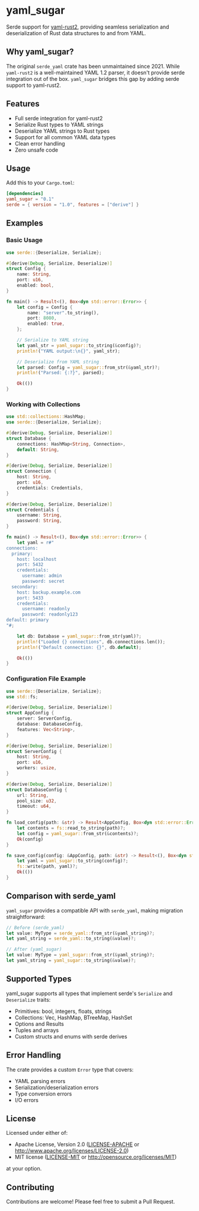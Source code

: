 # yaml_sugar

Serde support for [yaml-rust2](https://github.com/Ethiraric/yaml-rust2), providing seamless serialization and deserialization of Rust data structures to and from YAML.

## Why yaml_sugar?

The original `serde_yaml` crate has been unmaintained since 2021. While `yaml-rust2` is a well-maintained YAML 1.2 parser, it doesn't provide serde integration out of the box. `yaml_sugar` bridges this gap by adding serde support to yaml-rust2.

## Features

- Full serde integration for yaml-rust2
- Serialize Rust types to YAML strings
- Deserialize YAML strings to Rust types
- Support for all common YAML data types
- Clean error handling
- Zero unsafe code

## Usage

Add this to your `Cargo.toml`:

```toml
[dependencies]
yaml_sugar = "0.1"
serde = { version = "1.0", features = ["derive"] }
```

## Examples

### Basic Usage

```rust
use serde::{Deserialize, Serialize};

#[derive(Debug, Serialize, Deserialize)]
struct Config {
    name: String,
    port: u16,
    enabled: bool,
}

fn main() -> Result<(), Box<dyn std::error::Error>> {
    let config = Config {
        name: "server".to_string(),
        port: 8080,
        enabled: true,
    };

    // Serialize to YAML string
    let yaml_str = yaml_sugar::to_string(&config)?;
    println!("YAML output:\n{}", yaml_str);

    // Deserialize from YAML string
    let parsed: Config = yaml_sugar::from_str(&yaml_str)?;
    println!("Parsed: {:?}", parsed);

    Ok(())
}
```

### Working with Collections

```rust
use std::collections::HashMap;
use serde::{Deserialize, Serialize};

#[derive(Debug, Serialize, Deserialize)]
struct Database {
    connections: HashMap<String, Connection>,
    default: String,
}

#[derive(Debug, Serialize, Deserialize)]
struct Connection {
    host: String,
    port: u16,
    credentials: Credentials,
}

#[derive(Debug, Serialize, Deserialize)]
struct Credentials {
    username: String,
    password: String,
}

fn main() -> Result<(), Box<dyn std::error::Error>> {
    let yaml = r#"
connections:
  primary:
    host: localhost
    port: 5432
    credentials:
      username: admin
      password: secret
  secondary:
    host: backup.example.com
    port: 5433
    credentials:
      username: readonly
      password: readonly123
default: primary
"#;

    let db: Database = yaml_sugar::from_str(yaml)?;
    println!("Loaded {} connections", db.connections.len());
    println!("Default connection: {}", db.default);

    Ok(())
}
```

### Configuration File Example

```rust
use serde::{Deserialize, Serialize};
use std::fs;

#[derive(Debug, Serialize, Deserialize)]
struct AppConfig {
    server: ServerConfig,
    database: DatabaseConfig,
    features: Vec<String>,
}

#[derive(Debug, Serialize, Deserialize)]
struct ServerConfig {
    host: String,
    port: u16,
    workers: usize,
}

#[derive(Debug, Serialize, Deserialize)]
struct DatabaseConfig {
    url: String,
    pool_size: u32,
    timeout: u64,
}

fn load_config(path: &str) -> Result<AppConfig, Box<dyn std::error::Error>> {
    let contents = fs::read_to_string(path)?;
    let config = yaml_sugar::from_str(&contents)?;
    Ok(config)
}

fn save_config(config: &AppConfig, path: &str) -> Result<(), Box<dyn std::error::Error>> {
    let yaml = yaml_sugar::to_string(config)?;
    fs::write(path, yaml)?;
    Ok(())
}
```

## Comparison with serde_yaml

`yaml_sugar` provides a compatible API with `serde_yaml`, making migration straightforward:

```rust
// Before (serde_yaml)
let value: MyType = serde_yaml::from_str(&yaml_string)?;
let yaml_string = serde_yaml::to_string(&value)?;

// After (yaml_sugar)
let value: MyType = yaml_sugar::from_str(&yaml_string)?;
let yaml_string = yaml_sugar::to_string(&value)?;
```

## Supported Types

yaml_sugar supports all types that implement serde's `Serialize` and `Deserialize` traits:

- Primitives: bool, integers, floats, strings
- Collections: Vec, HashMap, BTreeMap, HashSet
- Options and Results
- Tuples and arrays
- Custom structs and enums with serde derives

## Error Handling

The crate provides a custom `Error` type that covers:

- YAML parsing errors
- Serialization/deserialization errors
- Type conversion errors
- I/O errors

## License

Licensed under either of:

- Apache License, Version 2.0 ([LICENSE-APACHE](LICENSE-APACHE) or http://www.apache.org/licenses/LICENSE-2.0)
- MIT license ([LICENSE-MIT](LICENSE-MIT) or http://opensource.org/licenses/MIT)

at your option.

## Contributing

Contributions are welcome! Please feel free to submit a Pull Request.